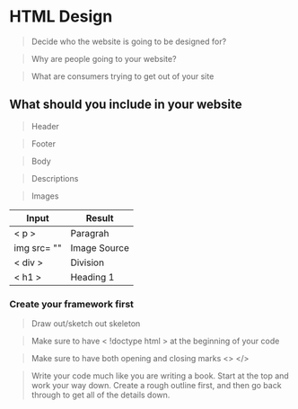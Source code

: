 # HTML Design
> Decide who the website is going to be designed for?

>Why are people going to your website?

>What are consumers trying to get out of your site

## What should you include in your website

> Header

> Footer

> Body

> Descriptions

> Images

Input | Result
------------ | -------------
  < p > |  Paragrah  
  img src= "" | Image Source 
 < div > | Division  
  < h1 > | Heading 1  
 
 ### Create your framework first
 > Draw out/sketch out skeleton

 > Make sure to have < !doctype html > at the beginning of your code

 > Make sure to have both opening and closing marks <> </>

 > Write your code much like you are writing a book. Start at the top and work your way down.  Create a rough outline first, and then go back through to get all of the details down. 
 





